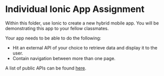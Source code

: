 # Individual Ionic App Assignment

Within this folder, use Ionic to create a new hybrid mobile app. You will be demonstrating this app to your fellow classmates.

Your app needs to be able to do the following:
* Hit an external API of your choice to retrieve data and display it to the user.
* Contain navigation between more than one page.

A list of public APIs can be found [here](https://github.com/toddmotto/public-apis).

